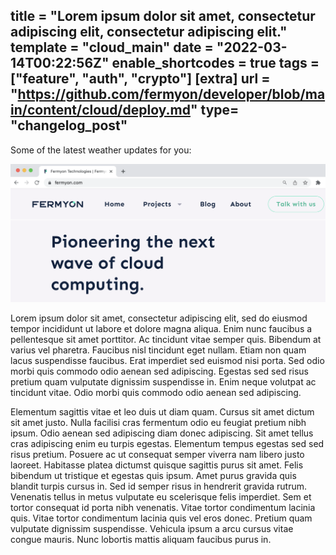 title = "Lorem ipsum dolor sit amet, consectetur adipiscing elit, consectetur adipiscing elit."
template = "cloud_main"
date = "2022-03-14T00:22:56Z"
enable_shortcodes = true
tags = ["feature", "auth", "crypto"]
[extra]
url = "https://github.com/fermyon/developer/blob/main/content/cloud/deploy.md"
type= "changelog_post"
---

Some of the latest weather updates for you:

![bartholomew image](/static/image/bartholomew-screenshot.png)

Lorem ipsum dolor sit amet, consectetur adipiscing elit, sed do eiusmod tempor incididunt ut labore et dolore magna aliqua. Enim nunc faucibus a pellentesque sit amet porttitor. Ac tincidunt vitae semper quis. Bibendum at varius vel pharetra. Faucibus nisl tincidunt eget nullam. Etiam non quam lacus suspendisse faucibus. Erat imperdiet sed euismod nisi porta. Sed odio morbi quis commodo odio aenean sed adipiscing. Egestas sed sed risus pretium quam vulputate dignissim suspendisse in. Enim neque volutpat ac tincidunt vitae. Odio morbi quis commodo odio aenean sed adipiscing.

Elementum sagittis vitae et leo duis ut diam quam. Cursus sit amet dictum sit amet justo. Nulla facilisi cras fermentum odio eu feugiat pretium nibh ipsum. Odio aenean sed adipiscing diam donec adipiscing. Sit amet tellus cras adipiscing enim eu turpis egestas. Elementum tempus egestas sed sed risus pretium. Posuere ac ut consequat semper viverra nam libero justo laoreet. Habitasse platea dictumst quisque sagittis purus sit amet. Felis bibendum ut tristique et egestas quis ipsum. Amet purus gravida quis blandit turpis cursus in. Sed id semper risus in hendrerit gravida rutrum. Venenatis tellus in metus vulputate eu scelerisque felis imperdiet. Sem et tortor consequat id porta nibh venenatis. Vitae tortor condimentum lacinia quis. Vitae tortor condimentum lacinia quis vel eros donec. Pretium quam vulputate dignissim suspendisse. Vehicula ipsum a arcu cursus vitae congue mauris. Nunc lobortis mattis aliquam faucibus purus in.